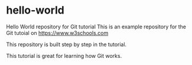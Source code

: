 # hello-world

Hello World repository for Git tutorial
This is an example repository for the Git tutoial on https://www.w3schools.com

This repository is built step by step in the tutorial.

This tutorial is great for learning how Git works.
